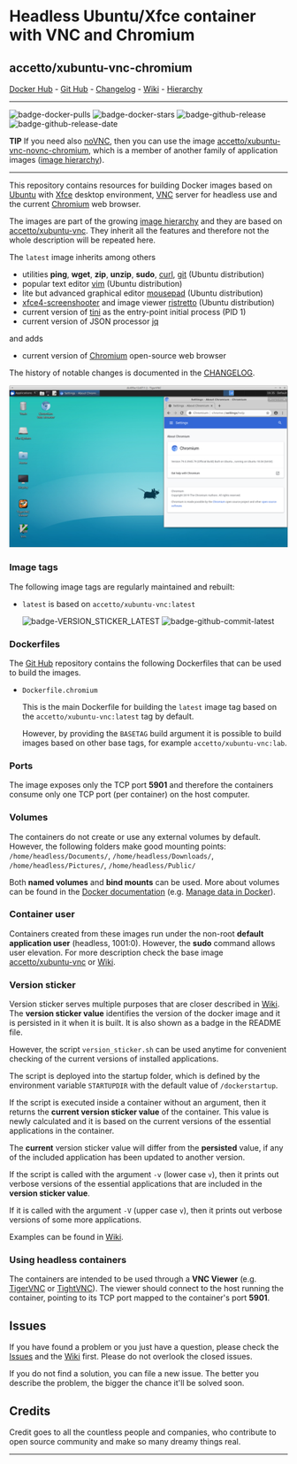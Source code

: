 # Headless Ubuntu/Xfce container with VNC and Chromium

## accetto/xubuntu-vnc-chromium

[Docker Hub][this-docker] - [Git Hub][this-github] - [Changelog][this-changelog] - [Wiki][this-wiki] - [Hierarchy][this-wiki-image-hierarchy]

***

![badge-docker-pulls][badge-docker-pulls]
![badge-docker-stars][badge-docker-stars]
![badge-github-release][badge-github-release]
![badge-github-release-date][badge-github-release-date]

**TIP** If you need also [noVNC][novnc], then you can use the image [accetto/xubuntu-vnc-novnc-chromium][accetto-docker-xubuntu-vnc-novnc-chromium], which is a member of another family of application images ([image hierarchy][accetto-xubuntu-vnc-novnc-wiki-image-hierarchy]).

***

This repository contains resources for building Docker images based on [Ubuntu][docker-ubuntu] with [Xfce][xfce] desktop environment, [VNC][tigervnc] server for headless use and the current [Chromium][chromium] web browser.

The images are part of the growing [image hierarchy][this-wiki-image-hierarchy] and they are based on [accetto/xubuntu-vnc][accetto-docker-xubuntu-vnc]. They inherit all the features and therefore not the whole description will be repeated here.

The `latest` image inherits among others

- utilities **ping**, **wget**, **zip**, **unzip**, **sudo**, [curl][curl], [git][git] (Ubuntu distribution)
- popular text editor [vim][vim] (Ubuntu distribution)
- lite but advanced graphical editor [mousepad][mousepad] (Ubuntu distribution)
- [xfce4-screenshooter][screenshooter] and image viewer [ristretto][ristretto] (Ubuntu distribution)
- current version of [tini][tini] as the entry-point initial process (PID 1)
- current version of JSON processor [jq][jq]

and adds

- current version of [Chromium][chromium] open-source web browser

The history of notable changes is documented in the [CHANGELOG][this-changelog].

![container-screenshot][this-screenshot-container]

### Image tags

The following image tags are regularly maintained and rebuilt:

- `latest` is based on `accetto/xubuntu-vnc:latest`

    ![badge-VERSION_STICKER_LATEST][badge-VERSION_STICKER_LATEST]
    ![badge-github-commit-latest][badge-github-commit-latest]

### Dockerfiles

The [Git Hub][this-github-xubuntu-vnc-chromium] repository contains the following Dockerfiles that can be used to build the images.

- `Dockerfile.chromium`  
  
  This is the main Dockerfile for building the `latest` image tag based on the `accetto/xubuntu-vnc:latest` tag by default.

  However, by providing the `BASETAG` build argument it is possible to build images based on other base tags, for example `accetto/xubuntu-vnc:lab`.

### Ports

The image exposes only the TCP port **5901** and therefore the containers consume only one TCP port (per container) on the host computer.

### Volumes

The containers do not create or use any external volumes by default. However, the following folders make good mounting points: `/home/headless/Documents/`, `/home/headless/Downloads/`, `/home/headless/Pictures/`, `/home/headless/Public/`

Both **named volumes** and **bind mounts** can be used. More about volumes can be found in the [Docker documentation][docker-doc] (e.g. [Manage data in Docker][docker-doc-managing-data]).

### Container user

Containers created from these images run under the non-root **default application user** (headless, 1001:0). However, the **sudo** command allows user elevation. For more description check the base image [accetto/xubuntu-vnc][accetto-docker-xubuntu-vnc] or [Wiki][this-wiki].

### Version sticker

Version sticker serves multiple purposes that are closer described in [Wiki][this-wiki]. The **version sticker value** identifies the version of the docker image and it is persisted in it when it is built. It is also shown as a badge in the README file.

However, the script `version_sticker.sh` can be used anytime for convenient checking of the current versions of installed applications.

The script is deployed into the startup folder, which is defined by the environment variable `STARTUPDIR` with the default value of `/dockerstartup`.

If the script is executed inside a container without an argument, then it returns the **current version sticker value** of the container. This value is newly calculated and it is based on the current versions of the essential applications in the container.

The **current** version sticker value will differ from the **persisted** value, if any of the included application has been updated to another version.

If the script is called with the argument `-v` (lower case `v`), then it prints out verbose versions of the essential applications that are included in the **version sticker value**.

If it is called with the argument `-V` (upper case `v`), then it prints out verbose versions of some more applications.

Examples can be found in [Wiki][this-wiki].

### Using headless containers

The containers are intended to be used through a **VNC Viewer** (e.g. [TigerVNC][tigervnc] or [TightVNC][tightvnc]). The viewer should connect to the host running the container, pointing to its TCP port mapped to the container's port **5901**.

## Issues

If you have found a problem or you just have a question, please check the [Issues][this-issues] and the [Wiki][this-wiki] first. Please do not overlook the closed issues.

If you do not find a solution, you can file a new issue. The better you describe the problem, the bigger the chance it'll be solved soon.

## Credits

Credit goes to all the countless people and companies, who contribute to open source community and make so many dreamy things real.

***

[this-docker]: https://hub.docker.com/r/accetto/xubuntu-vnc-chromium/

[this-github]: https://github.com/accetto/xubuntu-vnc/
[this-changelog]: https://github.com/accetto/xubuntu-vnc/blob/master/CHANGELOG.md

[this-wiki]: https://github.com/accetto/xubuntu-vnc/wiki
[this-wiki-image-hierarchy]: https://github.com/accetto/xubuntu-vnc/wiki/Image-hierarchy

[this-issues]: https://github.com/accetto/xubuntu-vnc/issues

[this-github-xubuntu-vnc-chromium]: https://github.com/accetto/xubuntu-vnc/tree/master/docker/xubuntu-vnc-chromium

[this-screenshot-container]: https://raw.githubusercontent.com/accetto/xubuntu-vnc/master/docker/xubuntu-vnc-chromium/xubuntu-vnc-chromium.jpg

[accetto-docker-xubuntu-vnc]: https://hub.docker.com/r/accetto/xubuntu-vnc/

[accetto-docker-xubuntu-vnc-novnc-chromium]: https://hub.docker.com/r/accetto/xubuntu-vnc-novnc-chromium
[accetto-xubuntu-vnc-novnc-wiki-image-hierarchy]: https://github.com/accetto/xubuntu-vnc-novnc/wiki/Image-hierarchy

[docker-ubuntu]: https://hub.docker.com/_/ubuntu/

[docker-doc]: https://docs.docker.com/
[docker-doc-managing-data]: https://docs.docker.com/storage/

[chromium]: https://www.chromium.org/Home
[curl]: http://manpages.ubuntu.com/manpages/bionic/man1/curl.1.html
[git]: https://git-scm.com/
[jq]: https://stedolan.github.io/jq/
[mousepad]: https://github.com/codebrainz/mousepad
[novnc]: https://github.com/kanaka/noVNC
[ristretto]: https://docs.xfce.org/apps/ristretto/start
[screenshooter]: https://docs.xfce.org/apps/screenshooter/start
[tigervnc]: http://tigervnc.org
[tightvnc]: http://www.tightvnc.com
[tini]: https://github.com/krallin/tini
[vim]: https://www.vim.org/
[xfce]: http://www.xfce.org

<!-- docker badges -->

[badge-docker-pulls]: https://badgen.net/docker/pulls/accetto/xubuntu-vnc-chromium?icon=docker&label=pulls

[badge-docker-stars]: https://badgen.net/docker/stars/accetto/xubuntu-vnc-chromium?icon=docker&label=stars

<!-- github badges -->

[badge-github-release]: https://badgen.net/github/release/accetto/xubuntu-vnc?icon=github&label=release

[badge-github-release-date]: https://img.shields.io/github/release-date/accetto/xubuntu-vnc?logo=github

<!-- latest tag badges -->

[badge-VERSION_STICKER_LATEST]: https://badgen.net/badge/version%20sticker/ubuntu18.04.3-chromium79.0.3945.130/blue

[badge-github-commit-latest]: https://images.microbadger.com/badges/commit/accetto/xubuntu-vnc-chromium.svg

